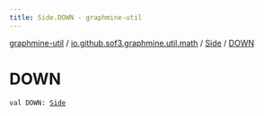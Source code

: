 ```yaml
---
title: Side.DOWN - graphmine-util
---
```


[graphmine-util](../../index.html) / [io.github.sof3.graphmine.util.math](../index.html) / [Side](index.html) / [DOWN](./-d-o-w-n.html)

# DOWN

`val DOWN: `[`Side`](index.html)